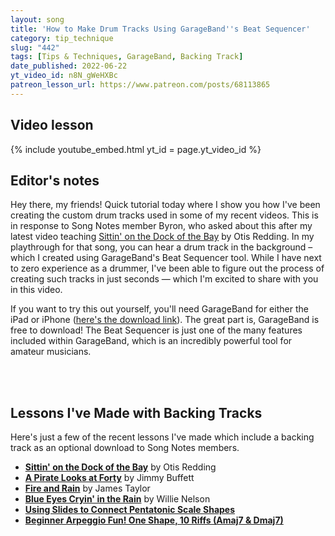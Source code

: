 ```yaml
---
layout: song
title: 'How to Make Drum Tracks Using GarageBand''s Beat Sequencer'
category: tip_technique
slug: "442"
tags: [Tips & Techniques, GarageBand, Backing Track]
date_published: 2022-06-22
yt_video_id: n8N_gWeHXBc
patreon_lesson_url: https://www.patreon.com/posts/68113865
---
```


<!-- https://youtu.be/FP5z6Q7zlns -->

## Video lesson

{% include youtube_embed.html yt_id = page.yt_video_id %}

## Editor's notes

Hey there, my friends! Quick tutorial today where I show you how I've been creating the custom drum tracks used in some of my recent videos. This is in response to Song Notes member Byron, who asked about this after my latest video teaching [Sittin' on the Dock of the Bay](/lessons/440) by Otis Redding. In my playthrough for that song, you can hear a drum track in the background – which I created using GarageBand's Beat Sequencer tool. While I have next to zero experience as a drummer, I've been able to figure out the process of creating such tracks in just seconds — which I'm excited to share with you in this video.

If you want to try this out yourself, you'll need GarageBand for either the iPad or iPhone ([here's the download link](https://apps.apple.com/us/app/garageband/id408709785)). The great part is, GarageBand is free to download! The Beat Sequencer is just one of the many features included within GarageBand, which is an incredibly powerful tool for amateur musicians.

<br /><br />
## Lessons I've Made with Backing Tracks

Here's just a few of the recent lessons I've made which include a backing track as an optional download to Song Notes members.

- **[Sittin' on the Dock of the Bay](/lessons/440)** by Otis Redding
- **[A Pirate Looks at Forty](/lessons/432)** by Jimmy Buffett
- **[Fire and Rain](/lessons/429)** by James Taylor
- **[Blue Eyes Cryin' in the Rain](/lessons/433)** by Willie Nelson
- **[Using Slides to Connect Pentatonic Scale Shapes](/lessons/430)**
- **[Beginner Arpeggio Fun! One Shape, 10 Riffs (Amaj7 & Dmaj7)](/lessons/390)**
